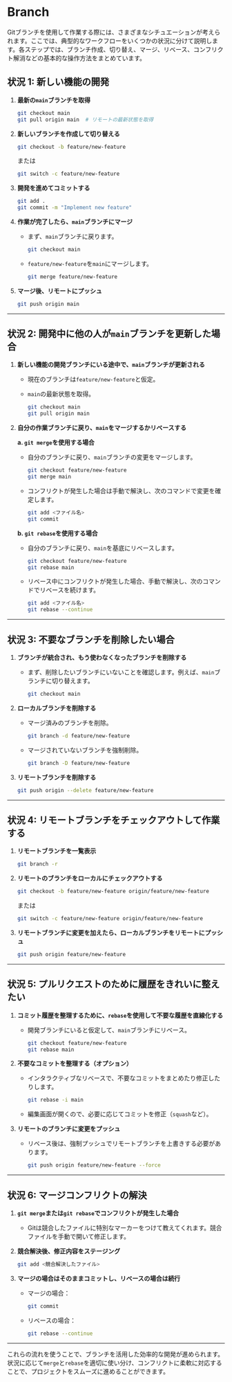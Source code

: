 # Branch

Gitブランチを使用して作業する際には、さまざまなシチュエーションが考えられます。ここでは、典型的なワークフローをいくつかの状況に分けて説明します。各ステップでは、ブランチ作成、切り替え、マージ、リベース、コンフリクト解消などの基本的な操作方法をまとめています。

## **状況 1: 新しい機能の開発**

1. **最新の`main`ブランチを取得**

   ```bash
   git checkout main
   git pull origin main  # リモートの最新状態を取得
   ```

2. **新しいブランチを作成して切り替える**

   ```bash
   git checkout -b feature/new-feature
   ```

   または

   ```bash
   git switch -c feature/new-feature
   ```

3. **開発を進めてコミットする**

   ```bash
   git add .
   git commit -m "Implement new feature"
   ```

4. **作業が完了したら、`main`ブランチにマージ**
   - まず、`main`ブランチに戻ります。

     ```bash
     git checkout main
     ```

   - `feature/new-feature`を`main`にマージします。

     ```bash
     git merge feature/new-feature
     ```

5. **マージ後、リモートにプッシュ**

   ```bash
   git push origin main
   ```

---

## **状況 2: 開発中に他の人が`main`ブランチを更新した場合**

1. **新しい機能の開発ブランチにいる途中で、`main`ブランチが更新される**
   - 現在のブランチは`feature/new-feature`と仮定。
   - `main`の最新状態を取得。

     ```bash
     git checkout main
     git pull origin main
     ```

2. **自分の作業ブランチに戻り、`main`をマージするかリベースする**

   **a. `git merge`を使用する場合**
   - 自分のブランチに戻り、`main`ブランチの変更をマージします。

     ```bash
     git checkout feature/new-feature
     git merge main
     ```

   - コンフリクトが発生した場合は手動で解決し、次のコマンドで変更を確定します。

     ```bash
     git add <ファイル名>
     git commit
     ```

   **b. `git rebase`を使用する場合**
   - 自分のブランチに戻り、`main`を基底にリベースします。

     ```bash
     git checkout feature/new-feature
     git rebase main
     ```

   - リベース中にコンフリクトが発生した場合、手動で解決し、次のコマンドでリベースを続けます。

     ```bash
     git add <ファイル名>
     git rebase --continue
     ```

---

## **状況 3: 不要なブランチを削除したい場合**

1. **ブランチが統合され、もう使わなくなったブランチを削除する**
   - まず、削除したいブランチにいないことを確認します。例えば、`main`ブランチに切り替えます。

     ```bash
     git checkout main
     ```

2. **ローカルブランチを削除する**
   - マージ済みのブランチを削除。

     ```bash
     git branch -d feature/new-feature
     ```

   - マージされていないブランチを強制削除。

     ```bash
     git branch -D feature/new-feature
     ```

3. **リモートブランチを削除する**

   ```bash
   git push origin --delete feature/new-feature
   ```

---

## **状況 4: リモートブランチをチェックアウトして作業する**

1. **リモートブランチを一覧表示**

   ```bash
   git branch -r
   ```

2. **リモートのブランチをローカルにチェックアウトする**

   ```bash
   git checkout -b feature/new-feature origin/feature/new-feature
   ```

   または

   ```bash
   git switch -c feature/new-feature origin/feature/new-feature
   ```

3. **リモートブランチに変更を加えたら、ローカルブランチをリモートにプッシュ**

   ```bash
   git push origin feature/new-feature
   ```

---

## **状況 5: プルリクエストのために履歴をきれいに整えたい**

1. **コミット履歴を整理するために、`rebase`を使用して不要な履歴を直線化する**
   - 開発ブランチにいると仮定して、`main`ブランチにリベース。

     ```bash
     git checkout feature/new-feature
     git rebase main
     ```

2. **不要なコミットを整理する（オプション）**
   - インタラクティブなリベースで、不要なコミットをまとめたり修正したりします。

     ```bash
     git rebase -i main
     ```

   - 編集画面が開くので、必要に応じてコミットを修正（`squash`など）。

3. **リモートのブランチに変更をプッシュ**
   - リベース後は、強制プッシュでリモートブランチを上書きする必要があります。

     ```bash
     git push origin feature/new-feature --force
     ```

---

## **状況 6: マージコンフリクトの解決**

1. **`git merge`または`git rebase`でコンフリクトが発生した場合**
   - Gitは競合したファイルに特別なマーカーをつけて教えてくれます。競合ファイルを手動で開いて修正します。

2. **競合解決後、修正内容をステージング**

   ```bash
   git add <競合解決したファイル>
   ```

3. **マージの場合はそのままコミットし、リベースの場合は続行**
   - マージの場合：

     ```bash
     git commit
     ```

   - リベースの場合：

     ```bash
     git rebase --continue
     ```

---

これらの流れを使うことで、ブランチを活用した効率的な開発が進められます。状況に応じて`merge`と`rebase`を適切に使い分け、コンフリクトに柔軟に対応することで、プロジェクトをスムーズに進めることができます。
